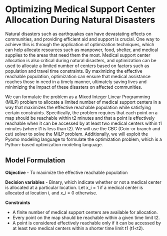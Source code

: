 # Optimizing Medical Support Center Allocation During Natural Disasters

Natural disasters such as earthquakes can have devastating effects on communities, and providing efficient aid and support is crucial. One way to achieve this is through the application of optimization techniques, which can help allocate resources such as manpower, food, shelter, and medical supplies to the areas that need them the most. Medical support center allocation is also critical during natural disasters, and optimization can be used to allocate a limited number of centers based on factors such as population and travel time constraints. By maximizing the effective reachable population, optimization can ensure that medical assistance reaches those in need in a timely manner, ultimately saving lives and minimizing the impact of these disasters on affected communities.

We can formulate the problem as a Mixed Integer Linear Programming (MILP) problem to allocate a limited number of medical support centers in a way that maximizes the effective reachable population while satisfying certain constraints. Specifically, the problem requires that each point on a map should be reachable within t2 minutes and that a point is effectively reachable when it can be accessed by at least two medical centers within t1 minutes (where t1 is less than t2). We will use the CBC (Coin-or branch and cut) solver to solve the MILP problem. Additionally, we will exploit the Pyomo modeling language to formulate the optimization problem, which is a Python-based optimization modeling language.

## Model Formulation

**Objective** - To maximize the effective reachable population

**Decision variables** - Binary, which indicate whether or not a medical center is allocated at a particular location. Let x_i = 1 if a medical center is allocated at location i, and x_i = 0 otherwise.

**Constraints**
- A finite number of medical support centers are available for allocation.
- Every point on the map should be reachable within a given time limit t2. 
- A point is considered effectively reachable only if it can be accessed by at least two medical centers within a shorter time limit t1 (t1<t2).
